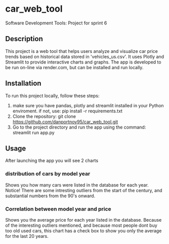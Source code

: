# car_web_tool
Software Development Tools: Project for sprint 6

## Description

This project is a web tool that helps users analyze and visualize car price trends based on historical data stored in 'vehicles_us.csv'. 
It uses Plotly and Streamlit to provide interactive charts and graphs.
The app is developed to be run on-line via render.com, but can be installed and run locally.

## Installation

To run this project locally, follow these steps:
1. make sure you have pandas, plotly and streamlit installed in your Python enviroment.
   if not, use: pip install -r requirements.txt
2. Clone the repository: git clone https://github.com/danportnoy95/car_web_tool.git
3. Go to the project directory and run the app using the command: streamlit run app.py

## Usage

After launching the app you will see 2 charts

### distribution of cars by model year
Shows you how many cars were listed in the database for each year. 
Notice! There are some intresting outliers from the start of the century, and substantial numbers from the 90's onward.

### Correlation between model year and price
Shows you the average price for each year listed in the database.
Because of the interesting outliers mentioned, and because most people dont buy too old used cars, this chart has a check box to show you only the average for the last 20 years.
